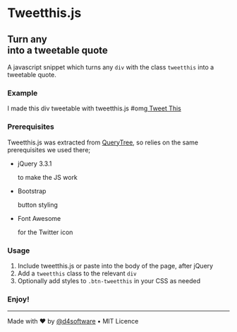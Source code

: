 # Tweetthis.js 

## Turn any <div> into a tweetable quote

A javascript snippet which turns any `div` with the class `tweetthis` into a tweetable quote.

### Example

I made this div tweetable with tweetthis.js #omg[ Tweet This](https://twitter.com/intent/tweet?text=I%20made%20this%20div%20tweetable%20with%20tweetthis.js%20%23omg%20http%3A%2F%2Flocalhost%3A8000%2Fexample.html)

### Prerequisites

Tweetthis.js was extracted from [QueryTree](https://querytreeapp.com/), so relies on the same prerequisites we used there;

- jQuery 3.3.1

  to make the JS work

- Bootstrap

  button styling

- Font Awesome

  for the Twitter icon

### Usage

1. Include tweetthis.js or paste into the body of the page, after jQuery
2. Add a `tweetthis` class to the relevant `div`
3. Optionally add styles to `.btn-tweetthis` in your CSS as needed

### Enjoy!

------

Made with ♥ by [@d4software](https://twitter.com/d4software) • MIT Licence
